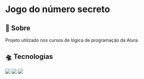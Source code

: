 <h1>Jogo do número secreto</h1>

<h2>🌌 Sobre</h2>
<p>Projeto utilizado nos cursos de lógica de programação da Alura.</p>

## 🛸 Tecnologias
<div>
  <img src="https://img.shields.io/badge/HTML-239120?style=for-the-badge&logo=html5&logoColor=white">
  <img src="https://img.shields.io/badge/CSS-239120?&style=for-the-badge&logo=css3&logoColor=white">
  <img src="https://img.shields.io/badge/JavaScript-F7DF1E?style=for-the-badge&logo=javascript&logoColor=black">
</div>
